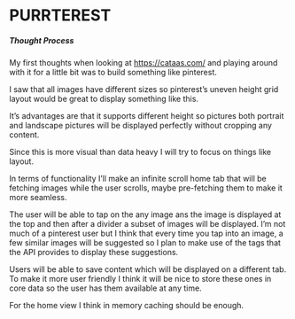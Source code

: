 <h1> PURRTEREST </h1>

<h5> Thought Process </h5>

My first thoughts when looking at https://cataas.com/ and playing around with it for a little bit was to build something like pinterest.

I saw that all images have different sizes so pinterest’s uneven height grid layout would be great to display something like this.

It’s advantages are that it supports different height so pictures both portrait and landscape pictures will be displayed perfectly without cropping any content.

Since this is more visual than data heavy I will try to focus on things like layout.

In terms of functionality I’ll make an infinite scroll home tab that will be fetching images while the user scrolls, maybe pre-fetching them to make it more seamless.

The user will be able to tap on the any image ans the image is displayed at the top and then after a divider a subset of images will be displayed.
I’m not much of a pinterest user but I think that every time you tap into an image, a few similar images will be suggested so I plan to make use of the tags that the API provides to display these suggestions.

Users will be able to save content which will be displayed on a different tab. To make it more user friendly I think it will be nice to store these ones in core data so the user has them available at any time.

For the home view I think in memory caching should be enough.
